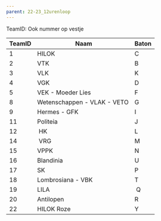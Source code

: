 ```yaml
---
parent: 22-23_12urenloop
---
```


TeamID: Ook nummer op vestje

| TeamID | Naam | Baton |
|--------|------|-------|
| 1 | HILOK | C |
| 2 | VTK | B |
| 3 | VLK | K |
| 4 | VGK | D |
| 5 | VEK - Moeder Lies | F |
| 8 | Wetenschappen - VLAK - VETO | G |
| 9 | Hermes - GFK | I |
| 11 | Politeia | J |
| 12 | HK | L |
| 14 | VRG | M |
| 15 | VPPK | N |
| 16 | Blandinia | U |
| 17 | SK | P |
| 18 | Lombrosiana - VBK | T |
| 19 | LILA | Q |
| 20 | Antilopen | R |
| 22 | HILOK Roze | Y |

